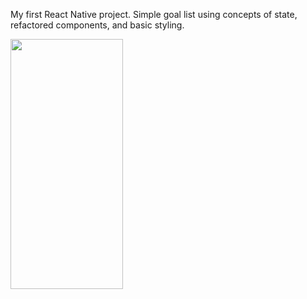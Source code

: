 My first React Native project. Simple goal list using concepts of state, refactored components, and basic styling.


<img src="https://github.com/share-a-byte/first_proj/assets/53530682/dc8a8e60-07b4-4cae-9fb0-e4a4e72f35f0" width="180" height="400">
